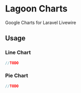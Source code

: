 # Lagoon Charts
Google Charts for Laravel Livewire


## Usage

### Line Chart

```php
//TODO
```


### Pie Chart

```php
//TODO
```